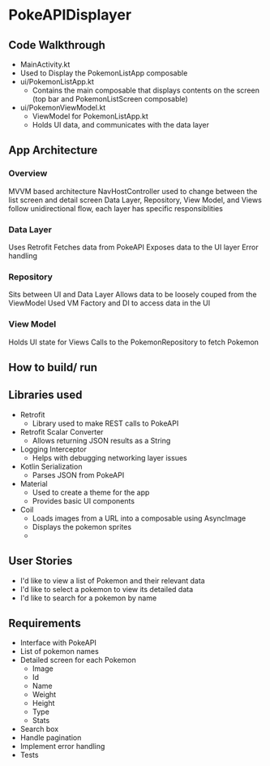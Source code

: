 # PokeAPIDisplayer

## Code Walkthrough
-  MainActivity.kt 
  - Used to Display the PokemonListApp composable
- ui/PokemonListApp.kt
  - Contains the main composable that displays contents on the screen (top bar and PokemonListScreen composable)
- ui/PokemonViewModel.kt
  - ViewModel for PokemonListApp.kt
  - Holds UI data, and communicates with the data layer

## App Architecture
### Overview
MVVM based architecture
NavHostController used to change between the list screen and detail screen
Data Layer, Repository, View Model, and Views follow unidirectional flow, each layer has specific responsiblities

### Data Layer
Uses Retrofit
Fetches data from PokeAPI
Exposes data to the UI layer
Error handling

### Repository
Sits between UI and Data Layer
Allows data to be loosely couped from the ViewModel
Used VM Factory and DI to access data in the UI

### View Model
Holds UI state for Views
Calls to the PokemonRepository to fetch Pokemon

## How to build/ run

## Libraries used
- Retrofit
  - Library used to make REST calls to PokeAPI 
- Retrofit Scalar Converter
  - Allows returning JSON results as a String
- Logging Interceptor
  - Helps with debugging networking layer issues
- Kotlin Serialization
  - Parses JSON from PokeAPI
- Material
  - Used to create a theme for the app
  - Provides basic UI components
- Coil
  - Loads images from a URL into a composable using AsyncImage
  - Displays the pokemon sprites
  - 

## User Stories
- I'd like to view a list of Pokemon and their relevant data
- I'd like to select a pokemon to view its detailed data
- I'd like to search for a pokemon by name

## Requirements
- Interface with PokeAPI
- List of pokemon names
- Detailed screen for each Pokemon
  - Image
  - Id
  - Name
  - Weight
  - Height
  - Type
  - Stats
- Search box
- Handle pagination
- Implement error handling
- Tests

